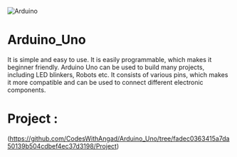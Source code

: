 ![Arduino](https://www.arduino.cc/favicon.ico) 
# Arduino_Uno
It is simple and easy to use. It is easily programmable, which makes it beginner friendly. Arduino Uno can be used to build many projects, including LED blinkers, Robots etc. It consists of various pins, which makes it more compatible and can be used to connect different electronic components.


# Project :
(https://github.com/CodesWithAngad/Arduino_Uno/tree/fadec0363415a7da50139b504cdbef4ec37d3198/Project)

